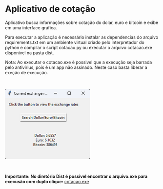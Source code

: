 # Aplicativo de cotação 
 Aplicativo busca informações sobre cotação do dolar, euro e bitcoin e exibe em uma interface gráfica.

Para executar a aplicação é necessário instalar as dependencias do arquivo requirements.txt em um ambiente virtual criado pelo interpretador do python e compilar o script cotacao.py ou executar o arquivo cotacao.exe disponivel na pasta dist.

Nota: Ao executar o cotacao.exe é possivel que a execução seja barrada pelo antivirius, pois é um app não assinado. Neste caso basta liberar a exeção de execução.

<br>

![alt text](image/image.png)

<br>

**Importante: No diretório Dist é possivel encontrar o arquivo.exe para execusão com duplo clique:**
[cotacao.exe](https://github.com/maiconwa/CurrencyBRL/tree/main/dist)
